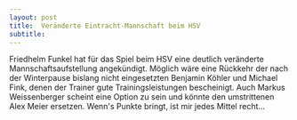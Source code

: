 ```yaml
---
layout: post
title:  Veränderte Eintracht-Mannschaft beim HSV
subtitle:  
---
```


Friedhelm Funkel hat für das Spiel beim HSV eine deutlich veränderte Mannschaftsaufstellung angekündigt. Möglich wäre eine Rückkehr der nach der Winterpause bislang nicht eingesetzten Benjamin Köhler und Michael Fink, denen der Trainer gute Trainingsleistungen bescheinigt. Auch Markus Weissenberger scheint eine Option zu sein und könnte den umstrittenen Alex Meier ersetzen. Wenn's Punkte bringt, ist mir jedes Mittel recht...


